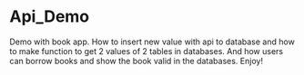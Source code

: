 # Api_Demo


Demo with book app. How to insert new value with api to database and how to make function to get 2 values of 2 tables in databases. 
And how users can borrow books and show the book valid in the databases. Enjoy!
